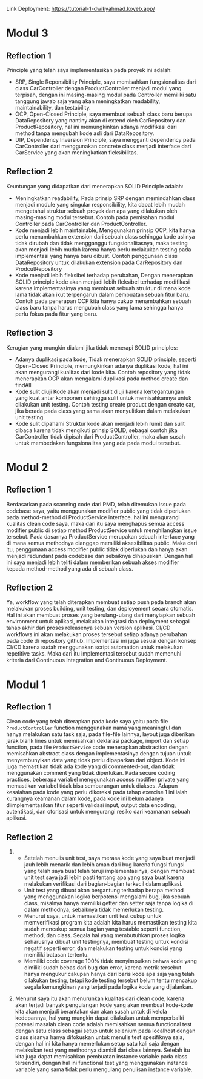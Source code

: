 Link Deployment: https://tutorial-1-dwikyahmad.koyeb.app/

# Modul 3

## Reflection 1
Principle yang telah saya implementasikan pada proyek ini adalah:
- SRP, Single Reponsibility Principle, saya memisahkan fungsionalitas dari class CarController dengan ProductController menjadi modul yang terpisah, dengan ini masing-masing modul pada Controller memiliki satu tanggung jawab saja yang akan meningkatkan readability, maintainability, dan testability.
- OCP, Open-Closed Principle, saya membuat sebuah class baru berupa DataRepository yang nantiny akan di extend oleh CarRepository dan ProductRepository, hal ini memungkinkan adanya modifikasi dari method tanpa mengubah kode asli dari DataRepository.
- DIP, Dependency Inversion Principle, saya mengganti dependency pada CarController dari menggunakan concrete class menjadi interface dari CarService yang akan meningkatkan fleksibilitas.

## Reflection 2
Keuntungan yang didapatkan dari menerapkan SOLID Principle adalah:
- Meningkatkan readability,
Pada prinsip SRP dengan memindahkan class menjadi module yang singular responsibility, kita dapat lebih mudah mengetahui struktur sebuah proyek dan apa yang dilakukan oleh masing-masing modul tersebut. Contoh pada pemisahan modul Controller pada CarController dan ProductController.
- Kode menjadi lebih maintainable,
Menggunakan prinsip OCP, kita hanya perlu menambahkan extension dari sebuah class sehingga kode aslinya tidak dirubah dan tidak mengganggu fungsionalitasnya, maka testing akan menjadi lebih mudah karena hanya perlu melakukan testing pada implementasi yang hanya baru dibuat. Contoh penggunaan class DataRepository untuk dilakukan extension pada CarRepository dan ProdcutRepository
- Kode menjadi lebih fleksibel terhadap perubahan,
Dengan menerapkan SOLID principle kode akan menjadi lebih fleksibel terhadap modifikasi karena implementasinya yang membuat sebuah struktur di mana kode lama tidak akan ikut terpengaruh dalam pembuatan sebuah fitur baru. Contoh pada penerapan OCP kita hanya cukup menambahkan sebuah class baru tanpa harus mengubah class yang lama sehingga hanya perlu fokus pada fitur yang baru.

## Reflection 3
Kerugian yang mungkin dialami jika tidak menerapi SOLID principles:
- Adanya duplikasi pada kode,
Tidak menerapkan SOLID principle, seperti Open-Closed Principle, memungkinkan adanya duplikasi kode, hal ini akan mengurangi kualitas dari kode kita. Contoh repository yang tidak menerapkan OCP akan mengalami duplikasi pada method create dan findAll
- Kode sulit diuji
Kode akan menjadi sulit diuji karena kertegantungan yang kuat antar komponen sehingga sulit untuk memisahkannya untuk dilakukan unit testing. Contoh testing create product dengan create car, jika berada pada class yang sama akan menyulitkan dalam melakukan unit testing.
- Kode sulit dipahami
Struktur kode akan menjadi lebih rumit dan sulit dibaca karena tidak mengikuti prinsip SOLID, sebagai contoh jika CarController tidak dipisah dari ProductController, maka akan susah untuk membedakan fungsionalitas yang ada pada modul tersebut.

# Modul 2

## Reflection 1
Berdasarkan pada scanning code dari PMD, telah ditemukan issue pada codebase saya, yaitu menggunakan modifier public yang tidak diperlukan pada method-method di ProductService interface. hal ini mengurangi kualitas clean code saya, maka dari itu saya menghapus semua access modifier public di setiap method ProductService untuk menghilangkan issue tersebut. Pada dasarnya ProductService merupakan sebuah interface yang di mana semua methodnya dianggap memiliki aksesibilitas public. Maka dari itu, penggunaan access modifier public tidak diperlukan dan hanya akan menjadi redundant pada codebase dan sebaiknya dihapuskan. Dengan hal ini saya menjadi lebih teliti dalam memberikan sebuah akses modifier kepada method-method yang ada di sebuah class.

## Reflection 2
Ya, workflow yang telah diterapkan membuat setiap push pada branch akan melakukan proses building, unit testing, dan deployement secara otomatis. Hal ini akan membuat proses yang berulang-ulang dari menyiapkan sebuah environment untuk aplikasi, melakukan integrasi dan deployment sebagai tahap akhir dari proses releasenya sebuah version aplikasi. CI/CD workflows ini akan melakukan proses tersebut setiap adanya perubahan pada code di repository github. Implementasi ini juga sesuai dengan konsep CI/CD karena sudah menggunakan script automation untuk melakukan repetitive tasks. Maka dari itu implementasi tersebut sudah memenuhi kriteria dari Continuous Integration and Continuous Deployment.

# Modul 1

## Reflection 1

Clean code yang telah diterapkan pada kode saya yaitu pada file `ProductController` function menggunakan nama yang meaningful dan hanya melakukan satu task saja, pada file-file lainnya, layout juga diberikan jarak blank lines untuk memisahkan deklarasi package, import dan setiap function, pada file `ProductService` code menerapkan abstraction dengan memisahkan abstract class dengan implementasinya dengan tujuan untuk menyembunyikan data yang tidak perlu dipaparkan dari object. Kode ini juga memastikan tidak ada kode yang di commented-out, dan tidak menggunakan comment yang tidak diperlukan. Pada secure coding practices, beberapa variabel menggunakan access modifier private yang memastikan variabel tidak bisa sembarangan untuk diakses. Adapun kesalahan pada kode yang perlu dikoreksi pada tahap exercise 1 ini ialah kurangnya keamanan dalam kode, pada kode ini belum adanya diimplementasikan fitur seperti validasi input, output data encoding, autentikasi, dan otorisasi untuk mengurangi resiko dari keamanan sebuah aplikasi.

## Reflection 2

1. - Setelah menulis unit test, saya merasa kode yang saya buat menjadi jauh lebih menarik dan lebih aman dari bug karena fungsi fungsi yang telah saya buat telah teruji implementasinya, dengan membuat unit test saya jadi lebih pasti tentang apa yang saya buat karena melakukan verifikasi dari bagian-bagian terkecil dalam aplikasi.
   - Unit test yang dibuat akan bergantung terhadap berapa method yang menggunakan logika berpotensi mengalami bug, jika sebuah class, misalnya hanya memiliki getter dan setter saja tanpa logika di dalam methodnya, sebaiknya tidak memerlukan testing.
   - Menurut saya, untuk memastikan unit test cukup untuk memverifikasi program kita adalah kita harus memastikan testing kita sudah mencakup semua bagian yang testable seperti function, method, dan class. Segala hal yang membutuhkan proses logika seharusnya dibuat unit testingnya, membuat testing untuk kondisi negatif seperti error, dan melakukan testing untuk kondisi yang memiliki batasan tertentu.
   - Memiliki code coverage 100% tidak menyimpulkan bahwa kode yang dimiliki sudah bebas dari bug dan error, karena metrik tersebut hanya mengukur cakupan hanya dari baris kode apa saja yang telah dilakukan testing, tetapi kode testing tersebut belum tentu mencakup segala kemungkinan yang terjadi pada logika kode yang dijalankan.


2. Menurut saya itu akan menurunkan kualitas dari clean code, karena akan terjadi banyak pengulangan kode yang akan membuat kode-kode kita akan menjadi berantakan dan akan susah untuk di kelola kedepannya, hal yang mungkin dapat dilakukan untuk memperbaiki potensi masalah clean code adalah memisahkan semua functional test dengan satu class sebagai setup untuk selenium pada localhost dengan class sisanya hanya difokuskan untuk menulis test spesifiknya saja, dengan hal ini kita hanya memerlukan setup satu kali saja dengan melakukan test yang methodnya diambil dari class lainnya. Setelah itu kita juga dapat memisahkan pembuatan instance variable pada class tersendiri, dengan hal ini functional test yang menggunakan instance variable yang sama tidak perlu mengulang penulisan instance variable.